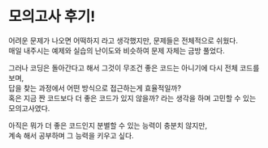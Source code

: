 # 모의고사 후기!

어려운 문제가 나오면 어떡하지 라고 생각했지만, 문제들은 전체적으로 쉬웠다.  
매일 내주시는 예제와 실습의 난이도와 비슷하여 문제 자체는 금방 풀었다. <br/>

그러나 코딩은 돌아간다고 해서 그것이 무조건 좋은 코드는 아니기에 다시 전체 코드를 보며,  
답을 찾는 과정에서 어떤 방식으로 접근하는게 효율적일까?  
혹은 지금 짠 코드보다 더 좋은 코드가 있지 않을까? 라는 생각을 하며 고민할 수 있는 모의고사였다.

아직은 뭐가 더 좋은 코드인지 분별할 수 있는 능력이 충분치 않지만,  
계속 해서 공부하며 그 능력을 키우고 싶다.
